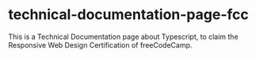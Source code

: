 # technical-documentation-page-fcc
This is a Technical Documentation page about Typescript, to claim the Responsive Web Design Certification of freeCodeCamp.

